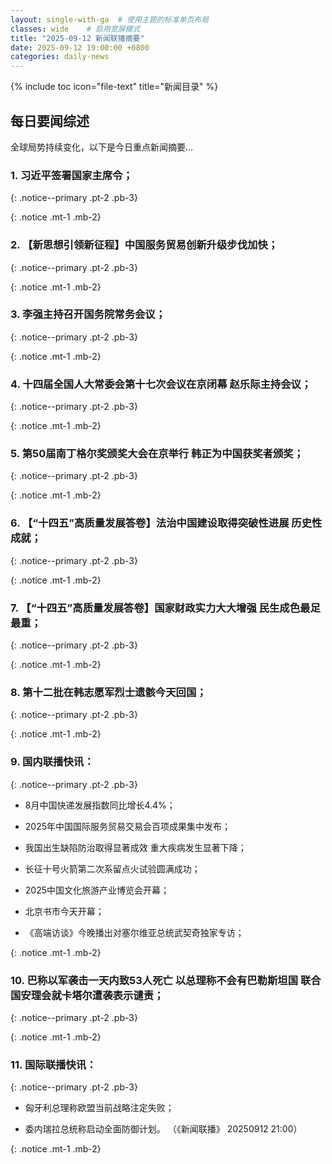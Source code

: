 ```yaml
---
layout: single-with-ga  # 使用主题的标准单页布局
classes: wide    # 启用宽屏模式
title: "2025-09-12 新闻联播摘要"
date: 2025-09-12 19:00:00 +0800
categories: daily-news
---
```


{% include toc icon="file-text" title="新闻目录" %}
   
## 每日要闻综述

全球局势持续变化，以下是今日重点新闻摘要...

### 1. 习近平签署国家主席令； 

{: .notice--primary .pt-2 .pb-3}

{: .notice .mt-1 .mb-2}

### 2. 【新思想引领新征程】中国服务贸易创新升级步伐加快； 

{: .notice--primary .pt-2 .pb-3}

{: .notice .mt-1 .mb-2}

### 3. 李强主持召开国务院常务会议； 

{: .notice--primary .pt-2 .pb-3}

{: .notice .mt-1 .mb-2}

### 4. 十四届全国人大常委会第十七次会议在京闭幕 赵乐际主持会议； 

{: .notice--primary .pt-2 .pb-3}

{: .notice .mt-1 .mb-2}

### 5. 第50届南丁格尔奖颁奖大会在京举行 韩正为中国获奖者颁奖； 

{: .notice--primary .pt-2 .pb-3}

{: .notice .mt-1 .mb-2}

### 6. 【“十四五”高质量发展答卷】法治中国建设取得突破性进展 历史性成就； 

{: .notice--primary .pt-2 .pb-3}

{: .notice .mt-1 .mb-2}

### 7. 【“十四五”高质量发展答卷】国家财政实力大大增强 民生成色最足最重； 

{: .notice--primary .pt-2 .pb-3}

{: .notice .mt-1 .mb-2}

### 8. 第十二批在韩志愿军烈士遗骸今天回国； 

{: .notice--primary .pt-2 .pb-3}

{: .notice .mt-1 .mb-2}

### 9. 国内联播快讯： 

{: .notice--primary .pt-2 .pb-3}

- 8月中国快递发展指数同比增长4.4%；

- 2025年中国国际服务贸易交易会百项成果集中发布；

- 我国出生缺陷防治取得显著成效 重大疾病发生显著下降；

- 长征十号火箭第二次系留点火试验圆满成功；

- 2025中国文化旅游产业博览会开幕；

- 北京书市今天开幕；

- 《高端访谈》今晚播出对塞尔维亚总统武契奇独家专访；

{: .notice .mt-1 .mb-2}

### 10. 巴称以军袭击一天内致53人死亡 以总理称不会有巴勒斯坦国 联合国安理会就卡塔尔遭袭表示谴责； 

{: .notice--primary .pt-2 .pb-3}

{: .notice .mt-1 .mb-2}

### 11. 国际联播快讯： 

{: .notice--primary .pt-2 .pb-3}

- 匈牙利总理称欧盟当前战略注定失败；

- 委内瑞拉总统称启动全面防御计划。 （《新闻联播》 20250912 21:00）

{: .notice .mt-1 .mb-2}